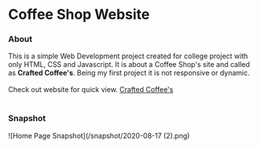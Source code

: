 # Coffee Shop Website
### About
This is a simple Web Development project created for college project with only HTML, CSS and Javascript.
It is about a Coffee Shop's site and called as **Crafted Coffee's**.
Being my first project it is not responsive or dynamic.<br>
<br>
Check out website for quick view. [Crafted Coffee's](https://hetshah23.github.io/Coffee-Shop-Website/)
<br><br>
### Snapshot
![Home Page Snapshot](/snapshot/2020-08-17 (2).png)
